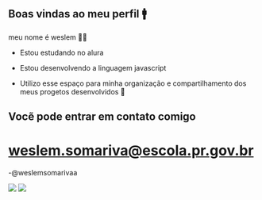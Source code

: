 ## Boas vindas ao meu perfil 🚹
 meu nome é weslem 👨‍🦱

 - Estou estudando no alura

 - Estou desenvolvendo a linguagem javascript

 - Utilizo esse espaço para minha organização e compartilhamento dos meus progetos desenvolvidos 🏃

## Vocẽ pode entrar em contato comigo

# weslem.somariva@escola.pr.gov.br

-@weslemsomarivaa

![](https://media.tenor.com/MCBkr6dWLkUAAAAM/corinthians-rodrigo-garro.gif)
![](https://media.tenor.com/GeSUahT9vNMAAAAM/yuri-alberto-corinthians.gif)
